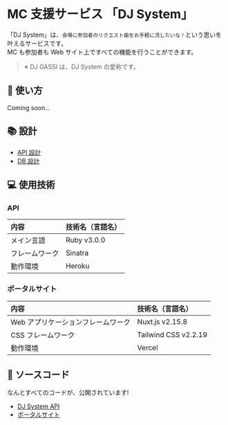 # MC 支援サービス 「DJ System」

「DJ System」は、`会場に参加者のリクエスト曲をお手軽に流したいな！`という思いを叶えるサービスです。  
MC も参加者も Web サイト上ですべての機能を行うことができます。

> ※ DJ GASSI は、DJ System の愛称です。

## 🙋 使い方

Coming soon...

## 📚 設計

- [API 設計](https://lit-kansai.github.io/dj_system-docs/api)
- [DB 設計](https://lit-kansai.github.io/dj_system-docs/db/dj.svg)

## 💻 使用技術

### API

| 内容           | 技術名（言語名） |
| :------------- | :--------------- |
| メイン言語     | Ruby v3.0.0      |
| フレームワーク | Sinatra          |
| 動作環境       | Heroku           |

### ポータルサイト

| 内容                               | 技術名（言語名）     |
| :--------------------------------- | :------------------- |
| Web アプリケーションフレームワーク | Nuxt.js v2.15.8      |
| CSS フレームワーク                 | Tailwind CSS v2.2.19 |
| 動作環境                           | Vercel               |

## 🎼 ソースコード

なんとすべてのコードが、公開されています!

- [DJ System API](https://github.com/lit-kansai/dj_system-api)
- [ポータルサイト](https://github.com/lit-kansai/dj_system-portal)
